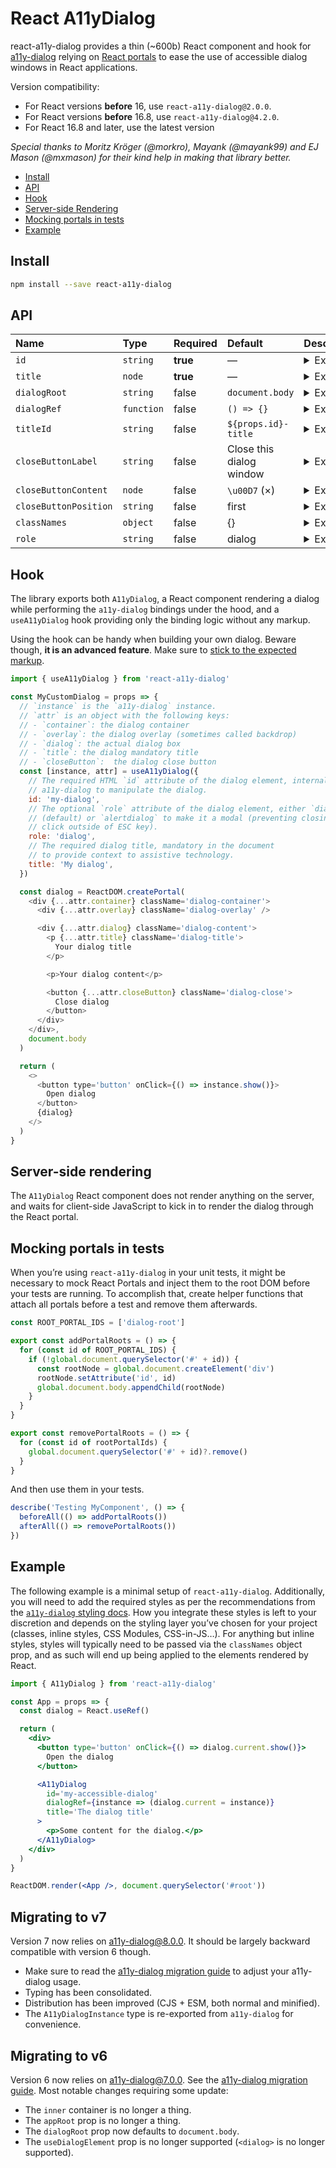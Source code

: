 # React A11yDialog

react-a11y-dialog provides a thin (~600b) React component and hook for [a11y-dialog](https://github.com/KittyGiraudel/a11y-dialog) relying on [React portals](https://reactjs.org/docs/portals.html) to ease the use of accessible dialog windows in React applications.

Version compatibility:

- For React versions **before** 16, use `react-a11y-dialog@2.0.0`.
- For React versions **before** 16.8, use `react-a11y-dialog@4.2.0`.
- For React 16.8 and later, use the latest version

_Special thanks to Moritz Kröger (@morkro), Mayank (@mayank99) and EJ Mason (@mxmason) for their kind help in making that library better._

- [Install](#install)
- [API](#api)
- [Hook](#hook)
- [Server-side Rendering](#server-side-rendering)
- [Mocking portals in tests](#mocking-portals-in-tests)
- [Example](#example)

## Install

```sh
npm install --save react-a11y-dialog
```

## API

| Name | Type | Required | Default | Description |
| :-- | :-- | :-- | :-- | :-- |
| `id` | `string` | **true** | — | <details><summary>Expand</summary>The HTML `id` attribute of the dialog element, internally used by a11y-dialog to manipulate the dialog.</details> |
| `title` | `node` | **true** | — | <details><summary>Expand</summary>The title of the dialog, mandatory in the document to provide context to assistive technology. Could be [hidden with CSS](https://kittygiraudel.com/2016/10/13/css-hide-and-seek/) (while remaining accessible).</details> |
| `dialogRoot` | `string` | false | `document.body` | <details><summary>Expand</summary>The container for the dialog to be rendered into ([React portal](https://reactjs.org/docs/portals.html)’s root).</details> |
| `dialogRef` | `function` | false | `() => {}` | <details><summary>Expand</summary> A function called when the component has mounted, receiving the [instance of A11yDialog](https://a11y-dialog.netlify.app/usage/instantiation/#js-api) so that it can be programmatically accessed later on.</details> |
| `titleId` | `string` | false | `${props.id}-title` | <details><summary>Expand</summary>The HTML `id` attribute of the dialog’s title element, used by assistive technologies to provide context and meaning to the dialog window.</details> |
| `closeButtonLabel` | `string` | false | Close this dialog window | <details><summary>Expand</summary>The HTML `aria-label` attribute of the close button, used by assistive technologies to provide extra meaning to the usual cross-mark.</details> |
| `closeButtonContent` | `node` | false | `\u00D7` (×) | <details><summary>Expand</summary>The string that is the inner HTML of the close button.</details> |
| `closeButtonPosition` | `string` | false | first | <details><summary>Expand</summary>Whether to render the close button as first element, last element or not at all. Options are: `first`, `last` and `none`. ⚠️ **Caution!** Setting it to `none` without providing a close button manually will be a critical accessibility issue.</details> |
| `classNames` | `object` | false | {} | <details><summary>Expand</summary>Object of classes for each HTML element of the dialog element. Keys are: `container`, `overlay`, `dialog`, `title`, `closeButton`. See [a11y-dialog docs](https://a11y-dialog.netlify.app/usage/markup) for reference.</details> |
| `role` | `string` | false | dialog | <details><summary>Expand</summary>The `role` attribute of the dialog element, either `dialog` (default) or `alertdialog` to make it a modal (preventing closing on click outside of <kbd>ESC</kbd> key).</details> |

## Hook

The library exports both `A11yDialog`, a React component rendering a dialog while performing the `a11y-dialog` bindings under the hood, and a `useA11yDialog` hook providing only the binding logic without any markup.

Using the hook can be handy when building your own dialog. Beware though, **it is an advanced feature**. Make sure to [stick to the expected markup](https://a11y-dialog.netlify.app/usage/markup).

```js
import { useA11yDialog } from 'react-a11y-dialog'

const MyCustomDialog = props => {
  // `instance` is the `a11y-dialog` instance.
  // `attr` is an object with the following keys:
  // - `container`: the dialog container
  // - `overlay`: the dialog overlay (sometimes called backdrop)
  // - `dialog`: the actual dialog box
  // - `title`: the dialog mandatory title
  // - `closeButton`:  the dialog close button
  const [instance, attr] = useA11yDialog({
    // The required HTML `id` attribute of the dialog element, internally used
    // a11y-dialog to manipulate the dialog.
    id: 'my-dialog',
    // The optional `role` attribute of the dialog element, either `dialog`
    // (default) or `alertdialog` to make it a modal (preventing closing on
    // click outside of ESC key).
    role: 'dialog',
    // The required dialog title, mandatory in the document
    // to provide context to assistive technology.
    title: 'My dialog',
  })

  const dialog = ReactDOM.createPortal(
    <div {...attr.container} className='dialog-container'>
      <div {...attr.overlay} className='dialog-overlay' />

      <div {...attr.dialog} className='dialog-content'>
        <p {...attr.title} className='dialog-title'>
          Your dialog title
        </p>

        <p>Your dialog content</p>

        <button {...attr.closeButton} className='dialog-close'>
          Close dialog
        </button>
      </div>
    </div>,
    document.body
  )

  return (
    <>
      <button type='button' onClick={() => instance.show()}>
        Open dialog
      </button>
      {dialog}
    </>
  )
}
```

## Server-side rendering

The `A11yDialog` React component does not render anything on the server, and waits for client-side JavaScript to kick in to render the dialog through the React portal.

## Mocking portals in tests

When you’re using `react-a11y-dialog` in your unit tests, it might be necessary to mock React Portals and inject them to the root DOM before your tests are running. To accomplish that, create helper functions that attach all portals before a test and remove them afterwards.

```js
const ROOT_PORTAL_IDS = ['dialog-root']

export const addPortalRoots = () => {
  for (const id of ROOT_PORTAL_IDS) {
    if (!global.document.querySelector('#' + id)) {
      const rootNode = global.document.createElement('div')
      rootNode.setAttribute('id', id)
      global.document.body.appendChild(rootNode)
    }
  }
}

export const removePortalRoots = () => {
  for (const id of rootPortalIds) {
    global.document.querySelector('#' + id)?.remove()
  }
}
```

And then use them in your tests.

```js
describe('Testing MyComponent', () => {
  beforeAll(() => addPortalRoots())
  afterAll(() => removePortalRoots())
})
```

## Example

The following example is a minimal setup of `react-a11y-dialog`. Additionally, you will need to add the required styles as per the recommendations from the [`a11y-dialog` styling docs](https://a11y-dialog.netlify.app/usage/styling). How you integrate these styles is left to your discretion and depends on the styling layer you’ve chosen for your project (classes, inline styles, CSS Modules, CSS-in-JS…). For anything but inline styles, styles will typically need to be passed via the `classNames` object prop, and as such will end up being applied to the elements rendered by React.

```jsx
import { A11yDialog } from 'react-a11y-dialog'

const App = props => {
  const dialog = React.useRef()

  return (
    <div>
      <button type='button' onClick={() => dialog.current.show()}>
        Open the dialog
      </button>

      <A11yDialog
        id='my-accessible-dialog'
        dialogRef={instance => (dialog.current = instance)}
        title='The dialog title'
      >
        <p>Some content for the dialog.</p>
      </A11yDialog>
    </div>
  )
}

ReactDOM.render(<App />, document.querySelector('#root'))
```

## Migrating to v7

Version 7 now relies on a11y-dialog@8.0.0. It should be largely backward compatible with version 6 though.

- Make sure to read the [a11y-dialog migration guide](https://a11y-dialog.netlify.app/migrating-to-v8) to adjust your a11y-dialog usage.
- Typing has been consolidated.
- Distribution has been improved (CJS + ESM, both normal and minified).
- The `A11yDialogInstance` type is re-exported from `a11y-dialog` for convenience.

## Migrating to v6

Version 6 now relies on a11y-dialog@7.0.0. See the [a11y-dialog migration guide](https://a11y-dialog.netlify.app/migrating-to-v7). Most notable changes requiring some update:

- The `inner` container is no longer a thing.
- The `appRoot` prop is no longer a thing.
- The `dialogRoot` prop now defaults to `document.body`.
- The `useDialogElement` prop is no longer supported (`<dialog>` is no longer supported).

